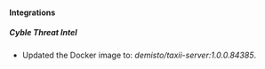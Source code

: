 #### Integrations
##### Cyble Threat Intel
- Updated the Docker image to: *demisto/taxii-server:1.0.0.84385*.

